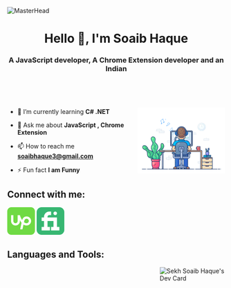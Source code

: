 ![MasterHead](./img/banner.gif)
<h1 align="center">Hello 👋, I'm Soaib Haque</h1>
<h3 align="center">A JavaScript developer, A Chrome Extension developer and an Indian</h3>
<br>
<br>
<br>

<img align="right" width="40%" src="./img/coding.gif"></img>

- 🌱 I’m currently learning **C# .NET**

- 💬 Ask me about **JavaScript , Chrome Extension**

- 📫 How to reach me **soaibhaque3@gmail.com**

- ⚡ Fun fact **I am Funny**


<h2>Connect with me:</h2>

<a href="https://www.upwork.com/freelancers/~0121e346d19424d387" target="_blank"><img width="64px" src="./img/icon/upwork.svg"></a>
<img width="64px" src="./img/icon/fiverr.svg">

<h2>Languages and Tools:</h2>

<a href="https://app.daily.dev/soaibhaque"><img align="right" width="30%" src="https://api.daily.dev/devcards/c3786868db4349c0b53d0141b8409c24.png?r=4bl" width="400" alt="Sekh Soaib Haque's Dev Card"/></a>